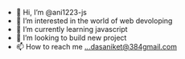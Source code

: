 - 👋 Hi, I’m @ani1223-js
- 👀 I’m interested in the world of web devoloping
- 🌱 I’m currently learning javascript
- 💞️ I’m looking to build new project
- 📫 How to reach me ...dasaniket@384gmail.com

<!---
ani1223-js/ani1223-js is a ✨ special ✨ repository because its `README.md` (this file) appears on your GitHub profile.
You can click the Preview link to take a look at your changes.
--->
